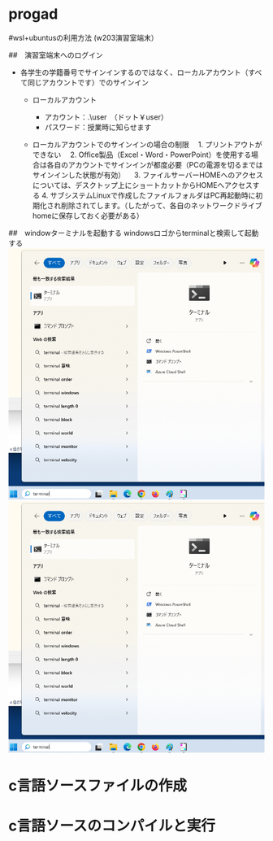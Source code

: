 # progad

#wsl+ubuntusの利用方法 (w203演習室端末） 

##　演習室端末へのログイン
* 各学生の学籍番号でサインインするのではなく、ローカルアカウント（すべて同じアカウントです）でのサインイン
  * ローカルアカウント
    * アカウント：.\user　（ドット￥user）
    * パスワード：授業時に知らせます　　　　　　　　　

  * ローカルアカウントでのサインインの場合の制限
  　1. プリントアウトができない
  　2. Office製品（Excel・Word・PowerPoint）を使用する場合は各自のアカウントでサインインが都度必要（PCの電源を切るまではサインインした状態が有効）
  　3. ファイルサーバーHOMEへのアクセスについては、デスクトップ上にショートカットからHOMEへアクセスする
    4. サブシステムLinuxで作成したファイルフォルダはPC再起動時に初期化され削除されてします。（したがって、各自のネットワークドライブhomeに保存しておく必要がある）

##　windowターミナルを起動する
 windowsロゴからterminalと検索して起動する<img src="./screenshots/searchterminal.png" alt="サンプル画像" width="600">![代替テキスト](./screenshots/searchterminal.png)
# c言語ソースファイルの作成

# c言語ソースのコンパイルと実行
